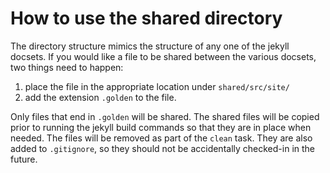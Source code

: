 # How to use the shared directory

The directory structure mimics the structure of any one of the jekyll docsets.
If you would like a file to be shared between the various docsets, two things need to happen:

1. place the file in the appropriate location under `shared/src/site/`
2. add the extension `.golden` to the file.

Only files that end in `.golden` will be shared.
The shared files will be copied prior to running the jekyll build commands so that they are in place when needed.
The files will be removed as part of the `clean` task.
They are also added to `.gitignore`, so they should not be accidentally checked-in in the future.
